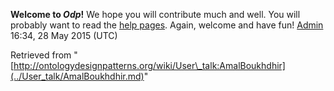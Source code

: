 __Welcome to _Odp_!__ We hope you will contribute much and well. 
You will probably want to read the [help pages](http://ontologydesignpatterns.org/wiki/Help:Contents "Help:Contents"). Again, welcome and have fun! [Admin](../User/ValentinaPresutti.md "User:ValentinaPresutti") 16:34, 28 May 2015 (UTC)





Retrieved from "[http://ontologydesignpatterns.org/wiki/User\_talk:AmalBoukhdhir](../User_talk/AmalBoukhdhir.md)"